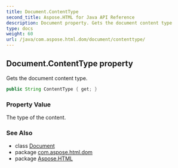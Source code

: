 ```yaml
---
title: Document.ContentType
second_title: Aspose.HTML for Java API Reference
description: Document property. Gets the document content type
type: docs
weight: 60
url: /java/com.aspose.html.dom/document/contenttype/
---
```

## Document.ContentType property

Gets the document content type.

```java
public String ContentType { get; }
```

### Property Value

The type of the content.

### See Also

* class [Document](../)
* package [com.aspose.html.dom](../../document/)
* package [Aspose.HTML](../../../)
